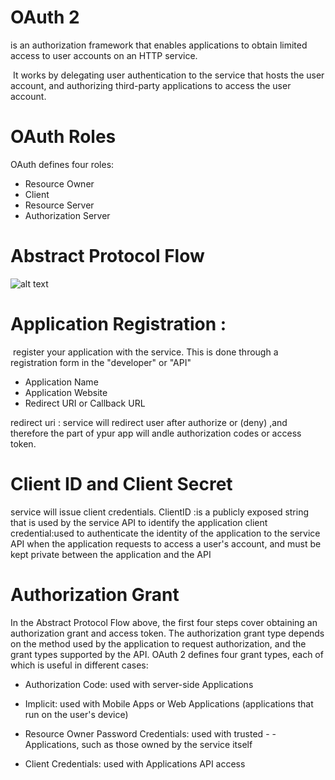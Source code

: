 # OAuth 2
 is an authorization framework that enables applications to obtain limited access to user accounts on an HTTP service.

 It works by delegating user authentication to the service that hosts the user account, and authorizing third-party applications to access the user account. 

# OAuth Roles
OAuth defines four roles:
- Resource Owner
- Client
- Resource Server
- Authorization Server

# Abstract Protocol Flow
![alt text](https://assets.digitalocean.com/articles/oauth/abstract_flow.png)
# Application Registration :
 register your application with the service. This is done through a registration form in the "developer" or "API" 
- Application Name
- Application Website
- Redirect URI or Callback URL



redirect uri :
service will redirect user after authorize or (deny) ,and therefore the part of ypur app will andle authorization codes or access token.

# Client ID and Client Secret
service will issue client credentials.
ClientID :is a publicly exposed string that is used by the service API to identify the application
client credential:used to authenticate the identity of the application to the service API when the application requests to access a user's account, and must be kept private between the application and the API

# Authorization Grant
In the Abstract Protocol Flow above, the first four steps cover obtaining an authorization grant and access token. The authorization grant type depends on the method used by the application to request authorization, and the grant types supported by the API. OAuth 2 defines four grant types, each of which is useful in different cases:

- Authorization Code: used with server-side Applications

- Implicit: used with Mobile Apps or Web Applications (applications that run on the user's device)
- Resource Owner Password Credentials: used with trusted - - Applications, such as those owned by the service itself

- Client Credentials: used with Applications API access
